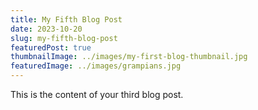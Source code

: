 ```yaml
---
title: My Fifth Blog Post
date: 2023-10-20
slug: my-fifth-blog-post
featuredPost: true
thumbnailImage: ../images/my-first-blog-thumbnail.jpg
featuredImage: ../images/grampians.jpg
---
```


This is the content of your third blog post.
